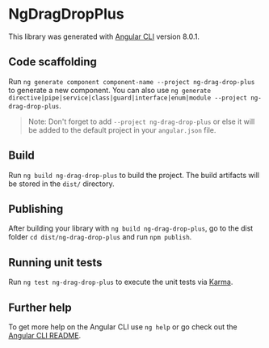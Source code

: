 # NgDragDropPlus

This library was generated with [Angular CLI](https://github.com/angular/angular-cli) version 8.0.1.

## Code scaffolding

Run `ng generate component component-name --project ng-drag-drop-plus` to generate a new component. You can also use `ng generate directive|pipe|service|class|guard|interface|enum|module --project ng-drag-drop-plus`.
> Note: Don't forget to add `--project ng-drag-drop-plus` or else it will be added to the default project in your `angular.json` file. 

## Build

Run `ng build ng-drag-drop-plus` to build the project. The build artifacts will be stored in the `dist/` directory.

## Publishing

After building your library with `ng build ng-drag-drop-plus`, go to the dist folder `cd dist/ng-drag-drop-plus` and run `npm publish`.

## Running unit tests

Run `ng test ng-drag-drop-plus` to execute the unit tests via [Karma](https://karma-runner.github.io).

## Further help

To get more help on the Angular CLI use `ng help` or go check out the [Angular CLI README](https://github.com/angular/angular-cli/blob/master/README.md).
